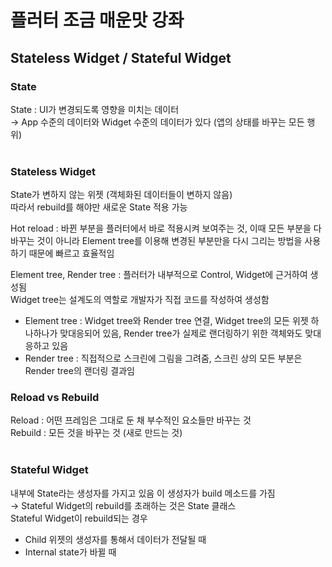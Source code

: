 # 플러터 조금 매운맛 강좌
## Stateless Widget / Stateful Widget
### State
State : UI가 변경되도록 영향을 미치는 데이터  
→ App 수준의 데이터와 Widget 수준의 데이터가 있다 (앱의 상태를 바꾸는 모든 행위)  
<br>

### Stateless Widget
State가 변하지 않는 위젯 (객체화된 데이터들이 변하지 않음)  
따라서 rebuild를 해야만 새로운 State 적용 가능   
 
Hot reload : 바뀐 부분을 플러터에서 바로 적용시켜 보여주는 것, 이때 모든 부분을 다 바꾸는 것이 아니라 Element tree를 이용해 변경된 부분만을 다시 그리는 방법을 사용하기 때문에 빠르고 효율적임

Element tree, Render tree : 플러터가 내부적으로 Control, Widget에 근거하여 생성됨  
Widget tree는 설계도의 역할로 개발자가 직접 코드를 작성하여 생성함  
+ Element tree : Widget tree와 Render tree 연결, Widget tree의 모든 위젯 하나하나가 맞대응되어 있음, Render tree가 실제로 랜더링하기 위한 객체와도 맞대응하고 있음  
+ Render tree : 직접적으로 스크린에 그림을 그려줌, 스크린 상의 모든 부분은 Render tree의 랜더링 결과임  

### Reload vs Rebuild
Reload : 어떤 프레임은 그대로 둔 채 부수적인 요소들만 바꾸는 것  
Rebuild : 모든 것을 바꾸는 것 (새로 만드는 것)  
<br>

### Stateful Widget
내부에 State라는 생성자를 가지고 있음 이 생성자가 build 메소드를 가짐  
→ Stateful Widget의 rebuild를 초래하는 것은 State 클래스  
Stateful Widget이 rebuild되는 경우  
+ Child 위젯의 생성자를 통해서 데이터가 전달될 때
+ Internal state가 바뀔 때